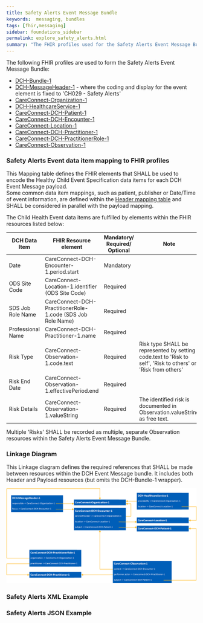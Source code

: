 ```yaml
---
title: Safety Alerts Event Message Bundle
keywords:  messaging, bundles
tags: [fhir,messaging]
sidebar: foundations_sidebar
permalink: explore_safety_alerts.html
summary: "The FHIR profiles used for the Safety Alerts Event Message Bundle"
---
```


The following FHIR profiles are used to form the Safety Alerts Event Message Bundle:

- [DCH-Bundle-1](https://fhir.nhs.uk/STU3/StructureDefinition/DCH-Bundle-1)
- [DCH-MessageHeader-1](https://fhir.nhs.uk/STU3/StructureDefinition/DCH-MessageHeader-1) - where the coding and display for the event element is fixed to 'CH029 - Safety Alerts'
- [CareConnect-Organization-1](https://fhir.hl7.org.uk/STU3/StructureDefinition/CareConnect-Organization-1)
- [DCH-HealthcareService-1](https://fhir.nhs.uk/STU3/StructureDefinition/DCH-HealthcareService-1)
- [CareConnect-DCH-Patient-1](https://fhir.nhs.uk/STU3/StructureDefinition/CareConnect-DCH-Patient-1)
- [CareConnect-DCH-Encounter-1](https://fhir.nhs.uk/STU3/StructureDefinition/CareConnect-DCH-Encounter-1)
- [CareConnect-Location-1](https://fhir.hl7.org.uk/STU3/StructureDefinition/CareConnect-Location-1)
- [CareConnect-DCH-Practitioner-1](https://fhir.nhs.uk/STU3/StructureDefinition/CareConnect-DCH-Practitioner-1)
- [CareConnect-DCH-PractitionerRole-1](https://fhir.nhs.uk/STU3/StructureDefinition/CareConnect-DCH-PractitionerRole-1) 
- [CareConnect-Observation-1](https://fhir.hl7.org.uk/STU3/StructureDefinition/CareConnect-Observation-1)

### Safety Alerts Event data item mapping to FHIR profiles ###

This Mapping table defines the FHIR elements that SHALL be used to encode the Healthy Child Event Specification data items for each DCH Event Message payload.  
Some common data item mappings, such as patient, publisher or Date/Time of event information, are defined within the [Header mapping table](explore_event_header_design.html) and SHALL be considered in parallel with the payload mapping.

The Child Health Event data items are fulfilled by elements within the FHIR resources listed below:

| DCH Data Item     | FHIR Resource element                                       | Mandatory/<br/>Required/<br/>Optional | Note                                                                 |
|-------------------|-------------------------------------------------------------|---------------------------------------|----------------------------------------------------------------------|
| Date              | CareConnect-DCH-Encounter-1.period.start                    | Mandatory                             |                                                                      |
| ODS Site Code     | CareConnect-Location-1.identifier (ODS Site Code)           | Required                              |                                                                      |
| SDS Job Role Name | CareConnect-DCH-PractitionerRole-1.code (SDS Job Role Name) | Required                              |                                                                      |
| Professional Name | CareConnect-DCH-Practitioner-1.name                         | Required                              |                                                                      |
| Risk Type         | CareConnect-Observation-1.code.text                         | Required                              | Risk type SHALL be represented by setting code.text to 'Risk to self', 'Risk to others' or 'Risk from others'  |
| Risk End Date     | CareConnect-Observation-1.effectivePeriod.end               | Required                              |                                                                      |
| Risk Details      | CareConnect-Observation-1.valueString                       | Required                              | The identified risk is documented in Observation.valueString as free text.          |

Multiple 'Risks' SHALL be recorded as multiple, separate Observation resources within the Safety Alerts Event Message Bundle.

### Linkage Diagram ###

This Linkage diagram defines the required references that SHALL be made between resources within the DCH Event Message bundle. It includes both Header and Payload resources (but omits the DCH-Bundle-1 wrapper).

<img src="images/explore/SafetyAlerts.png">

### Safety Alerts XML Example ###

<script src="https://gist.github.com/IOPS-DEV/9cabbe020c71b79b32c8595c17661098.js"></script>

### Safety Alerts JSON Example ###

<script src="https://gist.github.com/IOPS-DEV/898e56846e6b7553efe70e0ce336f565.js"></script>